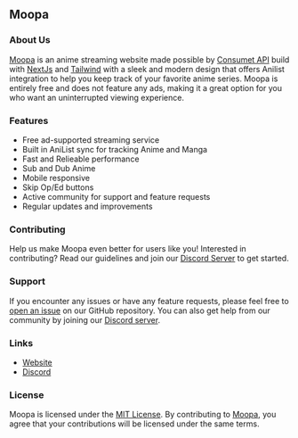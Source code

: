 ## Moopa

### About Us 
<a href="https://moopa.live">Moopa</a> is an anime streaming website made possible by <a href="https://github.com/consumet">Consumet API</a> build with <a href="https://github.com/vercel/next.js/">NextJs</a> and <a href="https://github.com/tailwindlabs/tailwindcss">Tailwind</a> with a sleek and modern design that offers Anilist integration to help you keep track of your favorite anime series. Moopa is entirely free and does not feature any ads, making it a great option for you who want an uninterrupted viewing experience.

### Features 
- Free ad-supported streaming service
- Built in AniList sync for tracking Anime and Manga
- Fast and Relieable performance
- Sub and Dub Anime
- Mobile responsive
- Skip Op/Ed buttons
- Active community for support and feature requests
- Regular updates and improvements

### Contributing 
Help us make Moopa even better for users like you! Interested in contributing? Read our guidelines and join our [Discord Server](https://discord.gg/v5fjSdKwr2) to get started.

### Support 
If you encounter any issues or have any feature requests, please feel free to [open an issue](https://github.com/Ani-Moopa/Moopa/issues) on our GitHub repository. You can also get help from our community by joining our [Discord server](https://discord.gg/v5fjSdKwr2).

### Links 
- [Website](https://moopa.live)
- [Discord](https://discord.gg/v5fjSdKwr2)

### License 
Moopa is licensed under the [MIT License](https://github.com/Ani-Moopa/Moopa/blob/main/LICENSE.md). By contributing to [Moopa](https://github.com/Ani-Moopa/Moopa/), you agree that your contributions will be licensed under the same terms.
